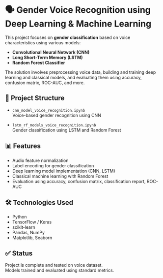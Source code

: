 # 🗣️ Gender Voice Recognition using Deep Learning & Machine Learning

This project focuses on **gender classification** based on voice characteristics using various models:
- **Convolutional Neural Network (CNN)**
- **Long Short-Term Memory (LSTM)**
- **Random Forest Classifier**

The solution involves preprocessing voice data, building and training deep learning and classical models, and evaluating them using accuracy, confusion matrix, ROC-AUC, and more.

## 📁 Project Structure

- `cnn_model_voice_recognition.ipynb`  
  Voice-based gender recognition using CNN

- `lstm_rf_models_voice_recognition.ipynb`  
  Gender classification using LSTM and Random Forest

## 📊 Features

- Audio feature normalization  
- Label encoding for gender classification  
- Deep learning model implementation (CNN, LSTM)  
- Classical machine learning with Random Forest  
- Evaluation using accuracy, confusion matrix, classification report, ROC-AUC

## 🛠️ Technologies Used

- Python  
- TensorFlow / Keras  
- scikit-learn  
- Pandas, NumPy  
- Matplotlib, Seaborn

## ✅ Status

Project is complete and tested on voice dataset.  
Models trained and evaluated using standard metrics.
